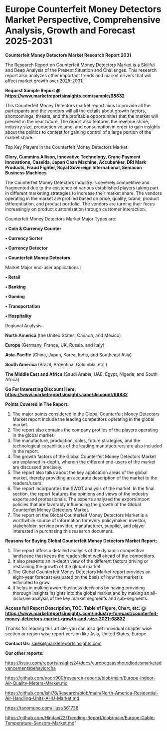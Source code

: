 # Europe Counterfeit Money Detectors Market Perspective, Comprehensive Analysis, Growth and Forecast 2025-2031

<strong>Counterfeit Money Detectors Market Research Report 2031</strong>

The Research Report on Counterfeit Money Detectors Market is a Skillful and Deep Analysis of the Present Situation and Challenges. This research report also analyzes other important trends and market drivers that will affect market growth over 2025-2031.

<strong>Request Sample Report @ <a href=https://www.marketreportsinsights.com/sample/68832>https://www.marketreportsinsights.com/sample/68832</a></strong>

This Counterfeit Money Detectors market report aims to provide all the participants and the vendors will all the details about growth factors, shortcomings, threats, and the profitable opportunities that the market will present in the near future. The report also features the revenue share, industry size, production volume, and consumption in order to gain insights about the politics to contest for gaining control of a large portion of the market share.

Top Key Players in the Counterfeit Money Detectors Market:

<strong>Glory, Cummins Allison, Innovative Technology, Crane Payment Innovations, Cassida, Japan Cash Machine, Accubanker, DRI Mark Products, Fraud Fighter, Royal Sovereign International, Semacon Business Machines</strong>

The Counterfeit Money Detectors Industry is severely competitive and fragmented due to the existence of various established players taking part in different marketing strategies to increase their market share. The vendors operating in the market are profiled based on price, quality, brand, product differentiation, and product portfolio. The vendors are turning their focus increasingly on product customization through customer interaction.

Counterfeit Money Detectors Market Major Types are:

<strong>• Coin & Currency Counter

• Currency Sorter

• Currency Detector

• Counterfeit Money Detectors</strong>

Market Major end-user applications :

<strong>• Retail

• Banking

• Gaming

• Transportation

• Hospitality</strong>

Regional Analysis

</u><strong><b>North America</b></strong> (the United States, Canada, and Mexico)

<strong><b>Europe </b></strong>(Germany, France, UK, Russia, and Italy)

<strong><b>Asia-Pacific</b></strong> (China, Japan, Korea, India, and Southeast Asia)

<strong><b>South America</b></strong> (Brazil, Argentina, Colombia, etc.)

<strong><b>The Middle East and Africa</b></strong> (Saudi Arabia, UAE, Egypt, Nigeria, and South Africa)

<strong>Go For Interesting Discount Here: <a href=https://www.marketreportsinsights.com/discount/68832>https://www.marketreportsinsights.com/discount/68832</a></strong>

<strong>Points Covered in The Report:</strong>
<ol>
  <li>The major points considered in the Global Counterfeit Money Detectors Market report include the leading competitors operating in the global market.</li>
  <li>The report also contains the company profiles of the players operating in the global market.</li>
  <li>The manufacture, production, sales, future strategies, and the technological capabilities of the leading manufacturers are also included in the report.</li>
  <li>The growth factors of the Global Counterfeit Money Detectors Market are explained in-depth, wherein the different end-users of the market are discussed precisely.</li>
  <li>The report also talks about the key application areas of the global market, thereby providing an accurate description of the market to the readers/users.</li>
  <li>The report incorporates the SWOT analysis of the market. In the final section, the report features the opinions and views of the industry experts and professionals. The experts analyzed the export/import policies that are favorably influencing the growth of the Global Counterfeit Money Detectors Market.</li>
  <li>The report on the Global Counterfeit Money Detectors Market is a worthwhile source of information for every policymaker, investor, stakeholder, service provider, manufacturer, supplier, and player interested in purchasing this research document.</li>
</ol>
<strong>Reasons for Buying Global Counterfeit Money Detectors Market Report:</strong>

<ol>
  <li>The report offers a detailed analysis of the dynamic competitive landscape that keeps the reader/client well ahead of the competitors.</li>
  <li>It also presents an in-depth view of the different factors driving or restraining the growth of the global market.</li>
  <li>The Global Counterfeit Money Detectors Market report provides an eight-year forecast evaluated on the basis of how the market is estimated to grow.</li>
  <li>It helps in making aware business decisions by having providing thorough insights insights into the global market and by making an all-inclusive analysis of the key market segments and sub-segments.</li>
</ol>
<strong>Access full Report Description, TOC, Table of Figure, Chart, etc. @ <a href=https://www.marketreportsinsights.com/industry-forecast/counterfeit-money-detectors-market-growth-and-size-2021-68832>https://www.marketreportsinsights.com/industry-forecast/counterfeit-money-detectors-market-growth-and-size-2021-68832</a></strong>


Thanks for reading this article; you can also get individual chapter wise section or region wise report version like Asia, United States, Europe.

<strong>Contact Us:</strong>
sales@marketreportsinsights.com

<strong>Our other reports:</strong>

<a href=https://issuu.com/reportsinsights24/docs/europegaasphotodiodesmarketadvancementsbehaviorcha>https://issuu.com/reportsinsights24/docs/europegaasphotodiodesmarketadvancementsbehaviorcha</a>

<a href=https://github.com/noori900/research-reports/blob/main/Europe-Indoor-Air-Quality-Meters-Market.md>https://github.com/noori900/research-reports/blob/main/Europe-Indoor-Air-Quality-Meters-Market.md</a>

<a href=https://github.com/Ishi78/Research/blob/main/North-America-Residential-Air-Handling-Units-AHU-Market.md>https://github.com/Ishi78/Research/blob/main/North-America-Residential-Air-Handling-Units-AHU-Market.md</a>

<a href=https://tanomuno.com/illust/561738>https://tanomuno.com/illust/561738</a>

<a href=https://github.com/Hindavi23/Trending-Report/blob/main/Europe-Cable-Temperature-Sensors-Market.md>https://github.com/Hindavi23/Trending-Report/blob/main/Europe-Cable-Temperature-Sensors-Market.md</a>"
